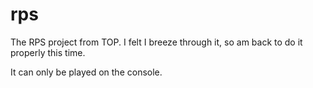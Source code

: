 # rps
The RPS project from TOP. I felt I breeze through it, so am back to do it properly this time.

It can only be played on the console.
